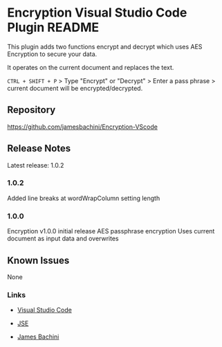 # Encryption Visual Studio Code Plugin README

This plugin adds two functions encrypt and decrypt which uses AES Encryption to secure your data.

It operates on the current document and replaces the text.

`CTRL + SHIFT + P` > Type "Encrypt" or "Decrypt" > Enter a pass phrase > current document will be encrypted/decrypted.

## Repository
https://github.com/jamesbachini/Encryption-VScode


## Release Notes

Latest release: 1.0.2


### 1.0.2

Added line breaks at wordWrapColumn setting length

### 1.0.0

Encryption v1.0.0 initial release
AES passphrase encryption
Uses current document as input data and overwrites

## Known Issues

None

### Links

* [Visual Studio Code](https://visualstudio.com)

* [JSE](https://jsecoin.com)

* [James Bachini](https://jamesbachini.com)

